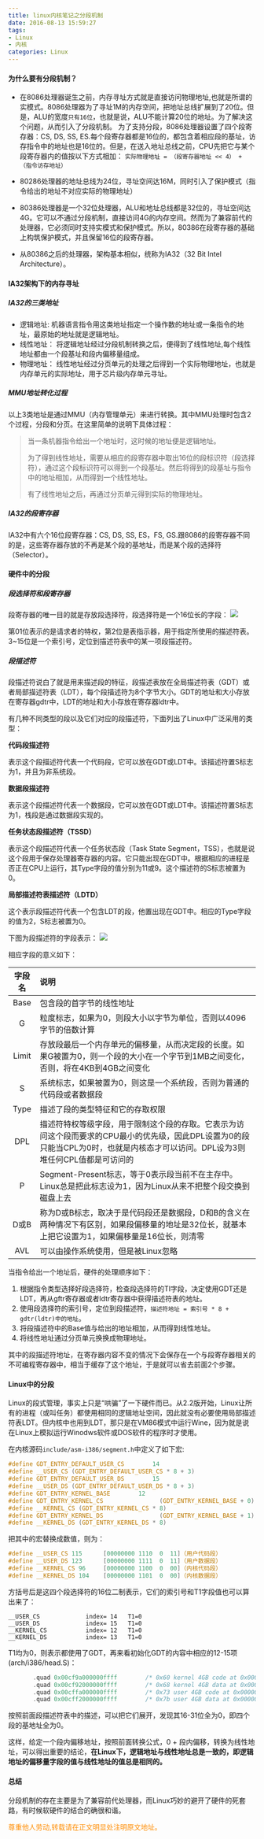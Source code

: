 ```yaml
---
title: linux内核笔记之分段机制
date: 2016-08-13 15:59:27
tags: 
- Linux
- 内核
categories: Linux
---
```

#### 为什么要有分段机制？
* 在8086处理器诞生之前，内存寻址方式就是直接访问物理地址,也就是所谓的实模式。8086处理器为了寻址1M的内存空间，把地址总线扩展到了20位。但是，ALU的宽度`只有16位`，也就是说，ALU不能计算20位的地址。为了解决这个问题，从而引入了分段机制。
为了支持分段，8086处理器设置了四个段寄存器：CS, DS, SS, ES.每个段寄存器都是16位的，都包含着相应段的基址，访存指令中的地址也是16位的。但是，在送入地址总线之前，CPU先把它与某个段寄存器内的值按以下方式相加：
`实际物理地址 = （段寄存器地址 << 4） + （指令访存地址）`

* 80286处理器的地址总线为24位，寻址空间达16M，同时引入了保护模式（指令给出的地址不对应实际的物理地址）
* 80386处理器是一个32位处理器，ALU和地址总线都是32位的，寻址空间达 4G。它可以不通过分段机制，直接访问4G的内存空间。然而为了兼容前代的处理器，它必须同时支持实模式和保护模式。所以，80386在段寄存器的基础上构筑保护模式，并且保留16位的段寄存器。

* 从80386之后的处理器，架构基本相似，统称为IA32（32 Bit Intel Architecture）。

#### IA32架构下的内存寻址

##### IA32的三类地址

- 逻辑地址:
机器语言指令用这类地址指定一个操作数的地址或一条指令的地址，最原始的地址就是逻辑地址。
- 线性地址：
将逻辑地址经过分段机制转换之后，便得到了线性地址,每个线性地址都由一个段基址和段内偏移量组成。
- 物理地址：
线性地址经过分页单元的处理之后得到一个实际物理地址，也就是内存单元的实际地址，用于芯片级内存单元寻址。

##### MMU地址转化过程
以上3类地址是通过MMU（内存管理单元）来进行转换。其中MMU处理时包含2个过程，分段和分页。在这里简单的说明下具体过程：

> 当一条机器指令给出一个地址时，这时候的地址便是逻辑地址。
> 
> 为了得到线性地址，需要从相应的段寄存器中取出16位的段标识符（段选择符），通过这个段标识符可以得到一个段基址。然后将得到的段基址与指令中的地址相加，从而得到一个线性地址。
> 
> 有了线性地址之后，再通过分页单元得到实际的物理地址。
 
##### IA32的段寄存器
IA32中有六个16位段寄存器：CS, DS, SS, ES，FS, GS.跟8086的段寄存器不同的是，这些寄存器存放的不再是某个段的基地址，而是某个段的选择符（Selector）。

#### 硬件中的分段

##### 段选择符和段寄存器
段寄存器的唯一目的就是存放段选择符，段选择符是一个16位长的字段：
![](/images/linux-kernel-note/segment-mechanism-0.jpg)

第01位表示的是请求者的特权，第2位是表指示器，用于指定所使用的描述符表。3~15位是一个索引号，定位到描述符表中的某一项段描述符。

##### 段描述符
段描述符说白了就是用来描述段的特征，段描述表放在全局描述符表（GDT）或者局部描述符表（LDT），每个段描述符为8个字节大小。GDT的地址和大小存放在寄存器gdtr中，LDT的地址和大小存放在寄存器ldtr中。

有几种不同类型的段以及它们对应的段描述符，下面列出了Linux中广泛采用的类型：

**代码段描述符**

表示这个段描述符代表一个代码段，它可以放在GDT或LDT中。该描述符置S标志为1，并且为非系统段。

**数据段描述符**

表示这个段描述符代表一个数据段，它可以放在GDT或LDT中。该描述符置S标志为1，栈段是通过数据段实现的。

**任务状态段描述符（TSSD）**

表示这个段描述符代表一个任务状态段（Task State Segment，TSS），也就是说这个段用于保存处理器寄存器的内容。它只能出现在GDT中。根据相应的进程是否正在CPU上运行，其Type字段的值分别为11或9。这个描述符的S标志被置为0。

**局部描述符表描述符（LDTD）**

这个表示段描述符代表一个包含LDT的段，他置出现在GDT中。相应的Type字段的值为2，S标志被置为0。

下图为段描述符的字段表示：
![](/images/linux-kernel-note/segment-mechanism-1.png)

相应字段的意义如下：


| 字段名       | 说明         |
| :-------------: |:-------------|
| Base  | 包含段的首字节的线性地址 |
| G     | 粒度标志，如果为0，则段大小以字节为单位，否则以4096字节的倍数计算 |
| Limit | 存放段最后一个内存单元的偏移量，从而决定段的长度。如果G被置为0，则一个段的大小在一个字节到1MB之间变化，否则，将在4KB到4GB之间变化 |
| S     | 系统标志，如果被置为0，则这是一个系统段，否则为普通的代码段或者数据段 |
| Type  | 描述了段的类型特征和它的存取权限 |
| DPL   | 描述符特权等级字段，用于限制这个段的存取。它表示为访问这个段而要求的CPU最小的优先级，因此DPL设置为0的段只能当CPL为0时，也就是内核态才可以访问。DPL设为3则堆任何CPL值都是可访问的 |
| P     | Segment-Present标志，等于0表示段当前不在主存中。Linux总是把此标志设为1，因为Linux从来不把整个段交换到磁盘上去 |
| D或B  | 称为D或B标志，取决于是代码段还是数据段，D和B的含义在两种情况下有区别，如果段偏移量的地址是32位长，就基本上把它设置为1，如果偏移量是16位长，则清零 |
| AVL  | 可以由操作系统使用，但是被Linux忽略 |

当指令给出一个地址后，硬件的处理顺序如下：

1. 根据指令类型选择好段选择符，检查段选择符的TI字段，决定使用GDT还是LDT，再从gftr寄存器或者ldtr寄存器中获得描述符表的地址。
2. 使用段选择符的索引号，定位到段描述符，`描述符地址 = 索引号 * 8 + gdtr(ldtr)中的地址`。
3. 将段描述符中的Base值与给出的地址相加，从而得到线性地址。
4. 将线性地址通过分页单元换换成物理地址。

其中的段描述符地址，在寄存器内容不变的情况下会保存在一个与段寄存器相关的不可编程寄存器中，相当于缓存了这个地址，于是就可以省去前面2个步骤。

#### Linux中的分段
 Linux的段式管理，事实上只是“哄骗”了一下硬件而已。从2.2版开始，Linux让所有的进程（或叫任务）都使用相同的逻辑地址空间，因此就没有必要使用局部描述符表LDT。但内核中也用到LDT，那只是在VM86模式中运行Wine，因为就是说在Linux上模拟运行Winodws软件或DOS软件的程序时才使用。
 
 在内核源码`include/asm-i386/segment.h`中定义了如下宏:
 
 ```c
#define GDT_ENTRY_DEFAULT_USER_CS        14
#define __USER_CS (GDT_ENTRY_DEFAULT_USER_CS * 8 + 3)
#define GDT_ENTRY_DEFAULT_USER_DS        15
#define __USER_DS (GDT_ENTRY_DEFAULT_USER_DS * 8 + 3)
#define GDT_ENTRY_KERNEL_BASE        12
#define GDT_ENTRY_KERNEL_CS                (GDT_ENTRY_KERNEL_BASE + 0)
#define __KERNEL_CS (GDT_ENTRY_KERNEL_CS * 8)
#define GDT_ENTRY_KERNEL_DS                (GDT_ENTRY_KERNEL_BASE + 1)
#define __KERNEL_DS (GDT_ENTRY_KERNEL_DS * 8)
 ```
 把其中的宏替换成数值，则为：
 
 ```c
#define __USER_CS 115      [00000000 1110  0  11]（用户代码段）
#define __USER_DS 123      [00000000 1111  0  11]（用户数据段）
#define __KERNEL_CS 96     [00000000 1100  0  00]（内核代码段）
#define __KERNEL_DS 104    [00000000 1101  0  00]（内核数据段）
 ```
 方括号后是这四个段选择符的16位二制表示，它们的索引号和T1字段值也可以算出来了：
 
 ```
__USER_CS             index= 14   T1=0
__USER_DS             index= 15   T1=0
__KERNEL_CS           index= 12   T1=0
__KERNEL_DS           index= 13   T1=0
 ```
 T1均为0，则表示都使用了GDT，再来看初始化GDT的内容中相应的12-15项(arch/i386/head.S)：
 
 ```c
        .quad 0x00cf9a000000ffff        /* 0x60 kernel 4GB code at 0x00000000 */
        .quad 0x00cf92000000ffff        /* 0x68 kernel 4GB data at 0x00000000 */
        .quad 0x00cffa000000ffff        /* 0x73 user 4GB code at 0x00000000 */
        .quad 0x00cff2000000ffff        /* 0x7b user 4GB data at 0x00000000 */
 ```
按照前面段描述符表中的描述，可以把它们展开，发现其16-31位全为0，即四个段的基地址全为0。

这样，给定一个段内偏移地址，按照前面转换公式，0 + 段内偏移，转换为线性地址，可以得出重要的结论，**在Linux下，逻辑地址与线性地址总是一致的，即逻辑地址的偏移量字段的值与线性地址的值总是相同的。**

#### 总结
分段机制的存在主要是为了兼容前代处理器，而Linux巧妙的避开了硬件的死套路，有时候软硬件的结合的确很和谐。

<font color= Darkorange>尊重他人劳动,转载请在正文明显处注明原文地址。</font>
